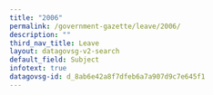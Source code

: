 ```yaml
---
title: "2006"
permalink: /government-gazette/leave/2006/
description: ""
third_nav_title: Leave
layout: datagovsg-v2-search
default_field: Subject
infotext: true
datagovsg-id: d_8ab6e42a8f7dfeb6a7a907d9c7e645f1
---
```

